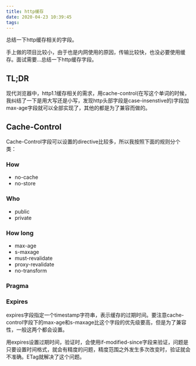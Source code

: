```yaml
---
title: http缓存
date: 2020-04-23 10:39:45
tags:
---
```


总结一下http缓存相关的字段。
<!-- more -->

手上做的项目比较小，由于也是内网使用的原因，传输比较快，也没必要使用缓存。面试需要...总结一下http缓存字段。

## TL;DR
现代浏览器中，http1.1缓存相关的需求，用cache-control(在写这个单词的时候，我纠结了一下是用大写还是小写，发现http头部字段是case-insenstive的)字段加max-age字段就可以全部实现了，其他的都是为了兼容而做的。

## Cache-Control
Cache-Control字段可以设置的directive比较多，所以我按照下面的规则分个类：

### How
- no-cache
- no-store

### Who
- public
- private

### How long
- max-age
- s-maxage
- must-revalidate
- proxy-revalidate
- no-transform

### Pragma

### Expires
expires字段指定一个timestamp字符串，表示缓存的过期时间。要注意cache-control字段下的max-age和s-maxage比这个字段的优先级要高，但是为了兼容性，一般这两个都会设置。

用expires设置过期时间，验证时，会使用if-modified-since字段来验证，问题是只要设置时间格式，就会有精度的问题，精度范围之外发生多次改变时，验证就会不准确。ETag就解决了这个问题。